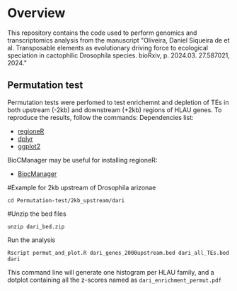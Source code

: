 # Overview
This repository contains the code used to perform genomics and transcriptomics analysis from the manuscript "Oliveira, Daniel Siqueira de et al. Transposable elements as evolutionary driving force to ecological speciation in cactophilic Drosophila species. bioRxiv, p. 2024.03. 27.587021, 2024."

## Permutation test

Permutation tests were perfomed to test enrichemnt and depletion of TEs in both upstream (-2kb) and downstream (+2kb) regions of HLAU genes. To reproduce the results, follow the commands:
Dependencies list:
  - [regioneR](https://bioconductor.org/packages/release/bioc/html/regioneR.html)
  - [dplyr](https://dplyr.tidyverse.org)
  - [ggplot2](https://ggplot2.tidyverse.org)

BioCManager may be useful for installing regioneR:
- [BiocManager](https://bioconductor.org/install/)


#Example for 2kb upstream of Drosophila arizonae
```
cd Permutation-test/2kb_upstream/dari
```

#Unzip the bed files
```
unzip dari_bed.zip
```

Run the analysis
```
Rscript permut_and_plot.R dari_genes_2000upstream.bed dari_all_TEs.bed dari
```

This command line will generate one histogram per HLAU family, and a dotplot containing all the z-scores named as `dari_enrichment_permut.pdf`
